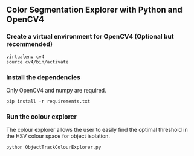 ## Color Segmentation Explorer with Python and OpenCV4

### Create a virtual environment for OpenCV4 (Optional but recommended)
    virtualenv cv4 
    source cv4/bin/activate

### Install the dependencies

Only OpenCV4 and numpy are required.

    pip install -r requirements.txt

### Run the colour explorer

The colour explorer allows the user to easily find the optimal threshold in the HSV colour space for object isolation.

    python ObjectTrackColourExplorer.py

